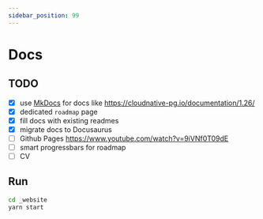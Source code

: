 ```yaml
---
sidebar_position: 99
---
```


# Docs

## TODO

- [x] use [MkDocs](https://www.mkdocs.org) for docs like https://cloudnative-pg.io/documentation/1.26/
- [x] dedicated `roadmap` page
- [x] fill docs with existing readmes
- [x] migrate docs to Docusaurus
- [ ] Github Pages https://www.youtube.com/watch?v=9iVNf0T09dE
- [ ] smart progressbars for roadmap
- [ ] CV

## Run

```bash
cd _website
yarn start
```
